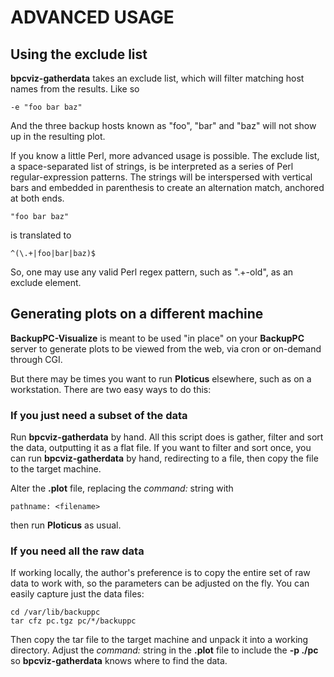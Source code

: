 ADVANCED USAGE
==============

Using the exclude list
----------------------

**bpcviz-gatherdata** takes an exclude list, which will filter
matching host names from the results.  Like so

    -e "foo bar baz"

And the three backup hosts known as "foo", "bar" and "baz" will not
show up in the resulting plot.

If you know a little Perl, more advanced usage is possible.  The
exclude list, a space-separated list of strings, is be interpreted
as a series of Perl regular-expression patterns.  The strings will be
interspersed with vertical bars and embedded in parenthesis to create
an alternation match, anchored at both ends.

    "foo bar baz"
    
is translated to

    ^(\.+|foo|bar|baz)$

So, one may use any valid Perl regex pattern, such as ".+-old", as an
exclude element.


Generating plots on a different machine
---------------------------------------

**BackupPC-Visualize** is meant to be used "in place" on your **BackupPC**
server to generate plots to be viewed from the web, via cron or
on-demand through CGI.

But there may be times you want to run **Ploticus** elsewhere, such as
on a workstation.  There are two easy ways to do this:

### If you just need a subset of the data

Run **bpcviz-gatherdata** by hand.  All this script does is gather,
filter and sort the data, outputting it as a flat file.  If you want
to filter and sort once, you can run **bpcviz-gatherdata** by hand,
redirecting to a file, then copy the file to the target machine.

Alter the **.plot** file, replacing the *command:* string with

    pathname: <filename>

then run **Ploticus** as usual.


### If you need all the raw data

If working locally, the author's preference is to copy the entire set
of raw data to work with, so the parameters can be adjusted on the
fly.  You can easily capture just the data files:

    cd /var/lib/backuppc
    tar cfz pc.tgz pc/*/backuppc

Then copy the tar file to the target machine and unpack it into a
working directory.  Adjust the *command:* string in the **.plot** file
to include the **-p ./pc** so **bpcviz-gatherdata** knows where to
find the data.

